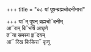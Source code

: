 +++
title = "०८ यां पूषन्ब्रह्मचोदनीमारां"

+++
या᳓म् पूषन् ब्रह्मचो᳓दनीम्  
आ᳓राम् बि᳓भर्षि आघृणे  
त᳓या समस्य हृ᳓दयम्  
आ᳓ रिख किकिरा᳓ कृणु